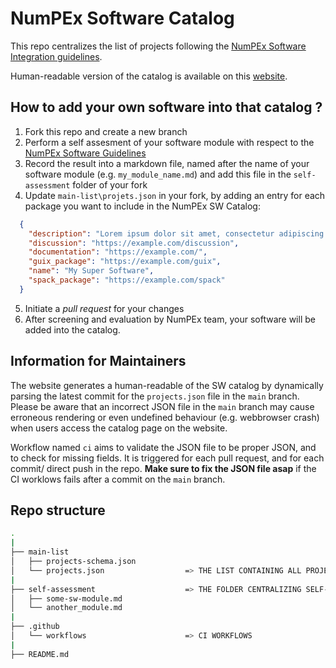 # NumPEx Software Catalog

This repo centralizes the list of projects following the [NumPEx Software Integration guidelines](https://numpex-pc5.gitlabpages.inria.fr/tutorials/projects/guidelines/index.html).

Human-readable version of the catalog is available on this [website](https://numpex-pc5.gitlabpages.inria.fr/tutorials/projects/index.html).

## How to add your own software into that catalog ?

1. Fork this repo and create a new branch
2. Perform a self assesment of your software module with respect to the [NumPEx Software Guidelines](https://numpex-pc5.gitlabpages.inria.fr/tutorials/projects/guidelines/index.html)
3. Record the result into a markdown file, named after the name of your software module (e.g. `my_module_name.md`) and add this file in the `self-assessment` folder of your fork
4. Update `main-list\projets.json` in your fork, by adding an entry for each package you want to include in the NumPEx SW Catalog:
~~~~json
  {
    "description": "Lorem ipsum dolor sit amet, consectetur adipiscing elit, sed do eiusmod\ntempor incididunt ut labore et dolore magna aliqua. Ut enim ad minim\nveniam, quis nostrud exercitation ullamco laboris nisi ut aliquip ex ea\ncommodo consequat. Duis aute irure dolor in reprehenderit in voluptate\nvelit esse cillum dolore eu fugiat nulla pariatur. Excepteur sint occaecat\ncupidatat non proident, sunt in culpa qui officia deserunt mollit anim id\nest laborum.\n",
    "discussion": "https://example.com/discussion",
    "documentation": "https://example.com/",
    "guix_package": "https://example.com/guix",
    "name": "My Super Software",
    "spack_package": "https://example.com/spack"
  }
~~~~
5. Initiate a _pull request_ for your changes
6. After screening and evaluation by NumPEx team, your software will be added into the catalog.

## Information for Maintainers

The website generates a human-readable of the SW catalog by dynamically parsing the latest commit for the `projects.json` file in the `main` branch. Please be aware that an incorrect JSON file in the `main` branch may cause erroneous rendering or even undefined behaviour (e.g. webbrowser crash) when users access the catalog page on the website.

Workflow named `ci`  aims to validate the JSON file to be proper JSON, and to check for missing fields. It is triggered for each pull request, and for each commit/ direct push in the repo. **Make sure to fix the JSON file asap** if the CI worklows fails after a commit on the `main` branch.


## Repo structure
```bash
.
|
├── main-list
│   ├── projects-schema.json  
│   └── projects.json                  => THE LIST CONTAINING ALL PROJECTS
|
├── self-assessment                    => THE FOLDER CENTRALIZING SELF-ASSESSMENTS
│   ├── some-sw-module.md
│   └── another_module.md             
|
├── .github
│   └── workflows                      => CI WORKFLOWS
|
├── README.md
````
